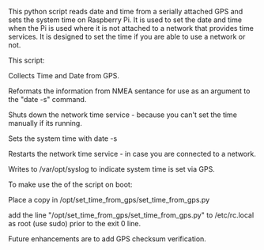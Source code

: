 This python script reads date and time from a serially attached GPS and sets the system time on Raspberry Pi. It is used to set the date and time when the Pi is used where it is not attached to a network that provides time services. It is designed to set the time if you are able to use a network or not.

This script:

Collects Time and Date from GPS.

Reformats the information from NMEA sentance for use as an argument to the "date -s" command.

Shuts down the network time service - because you can't set the time manually if its running.

Sets the system time with date -s

Restarts the network time service - in case you are connected to a network.

Writes to /var/opt/syslog to indicate system time is set via GPS. 

To make use the of the script on boot:

Place a copy in /opt/set_time_from_gps/set_time_from_gps.py

add the line "/opt/set_time_from_gps/set_time_from_gps.py" to /etc/rc.local as root (use sudo) prior to the exit 0 line.

Future enhancements are to add GPS checksum verification. 
